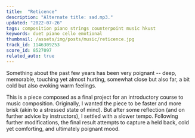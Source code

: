 ```yaml
---
title:  "Reticence"
description: "Alternate title: sad.mp3."
updated: "2022-07-26"
tags: composition piano strings counterpoint music hkust
keywords: duet piano cello emotional
thumbnail: /assets/img/posts/music/reticence.jpg
track_id: 1146309253
score_id: 8527097
related_auto: true
---
```


Something about the past few years has been very poignant -- deep, memorable, touching yet almost hurting, somewhat close but also far, a bit cold but also evoking warm feelings.

This is a piece composed as a final project for an introductory course to music composition. Originally, I wanted the piece to be faster and more brisk (akin to a stressed state of mind). But after some reflection (and on further advice by instructors), I settled with a slower tempo. Following further modifications, the final result attempts to capture a held back, cold yet comforting, and ultimately poignant mood.
